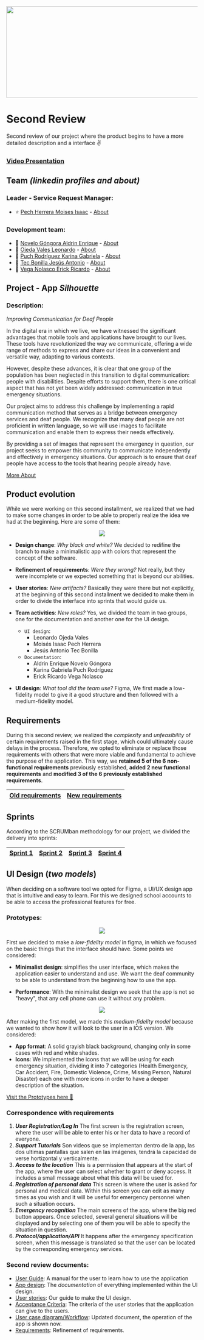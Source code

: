 <img src="/Assets/newbanner.png" width="1100" height="240"/>

# Second Review
Second review of our project where the product begins to have a more detailed description and a interface ✌️ 

### [Video Presentation]()


## Team *(linkedin profiles and about)*
### Leader - Service Request Manager:
- :star: [Pech Herrera Moises Isaac](https://www.linkedin.com/in/moises-isaac-pech-herrera-994946206/) - [About](/about/about_isaac.md)

### Development team:
- :star2: [Novelo Góngora Aldrin Enrique](https://mx.linkedin.com/in/aldrin-novelo-gongora-1845b128a) - [About](/about/about_aldrin.md)
- :star2: [Ojeda Vales Leonardo](https://www.linkedin.com/in/leonardo-ojeda-vales-a5803628a/) - [About](/about/about_leo.md)
- :star2: [Puch Rodríguez Karina Gabriela](https://www.linkedin.com/in/karina-gabriela-puch-rodr%C3%ADguez-74922728a) - [About](/about/about_karo.md)
- :star2: [Tec Bonilla Jesús Antonio](https://www.linkedin.com/in/jes%C3%BAs-tec-20b25428a/) - [About](/about/about_jesus.md)
- :star2: [Vega Nolasco Erick Ricardo](https://www.linkedin.com/in/erick-vega-6b622428a/) - [About](/about/about_erick.md)

## Project - App *Silhouette*
### Description:
*Improving Communication for Deaf People*

In the digital era in which we live, we have witnessed the significant advantages that mobile tools and applications have brought to our lives. These tools have revolutionized the way we communicate, offering a wide range of methods to express and share our ideas in a convenient and versatile way, adapting to various contexts.

However, despite these advances, it is clear that one group of the population has been neglected in this transition to digital communication: people with disabilities. Despite efforts to support them, there is one critical aspect that has not yet been widely addressed: communication in true emergency situations. 

Our project aims to address this challenge by implementing a rapid communication method that serves as a bridge between emergency services and deaf people. We recognize that many deaf people are not proficient in written language, so we will use images to facilitate communication and enable them to express their needs effectively.

By providing a set of images that represent the emergency in question, our project seeks to empower this community to communicate independently and effectively in emergency situations. Our approach is to ensure that deaf people have access to the tools that hearing people already have.

[More About](/Artifacts/propuesta.Silueta.equipo1.pdf)

## Product evolution
While we were working on this second installment, we realized that we had to make some changes in order to be able to properly realize the idea we had at the beginning. Here are some of them:

<p align="center">
  <img src="/Assets/logoevolution.png">
</p>

- **Design change**:  *Why black and white?* We decided to redifine the branch to make a minimalistic app with colors that represent the concept of the software.
- **Refinement of requirements**: *Were they wrong?* Not really, but they were incomplete or we expected something that is beyond our abilities.
- **User stories**: *New artifacts?* Basically they were there but not explicitly, at the beginning of this second installment we decided to make them in order to divide the interface into sprints that would guide us.
- **Team activities**: *New roles?* Yes, we divided the team in two groups, one for the documentation and another one for the UI design.

	-   `UI design`:
		-   Leonardo Ojeda Vales
		- Moisés Isaac Pech Herrera
		- Jesús Antonio Tec Bonilla
	-   `Documentation`:
		-  Aldrin Enrique Novelo Góngora
		- Karina Gabriela Puch Rodríguez
		-  Erick Ricardo Vega Nolasco

- **UI design**: *What tool did the team use?* Figma, We first made a low-fidelity model to give it a good structure and then followed with a medium-fidelity model.

## Requirements
During this second review, we realized the *complexity* and *unfeasibility* of certain requirements raised in the first stage, which could ultimately cause delays in the process. Therefore, we opted to eliminate or replace those requirements with others that were more viable and fundamental to achieve the purpose of the application. This way, we **retained 5 of the 6 non-functional requirements** previously established, **added 2 new functional requirements** and **modified 3 of the 6 previously established requirements**.

|[Old requirements](/Artifacts/requirements.md)   |     [New requirements](/Artifacts/new_requirements.md)  |
|--|--|

## Sprints
According to the SCRUMban methodology for our project, we divided the delivery into sprints:

| [Sprint 1]()  | [Sprint 2]()  | [Sprint 3]()  |  [Sprint 4]() |
|--|--|--|--|



## UI Design (*two models*)
When deciding on a software tool we opted for Figma, a UI/UX design app that is intuitive and easy to learn. For this we designed school accounts to be able to access the professional features for free.

### **Prototypes**:

<p align="center">
  <img src="Assets/low-fidelity model.jpeg">
</p>

First we decided to make a *low-fidelity model* in figma, in which we focused on the basic things that the interface should have. Some points we considered:

- **Minimalist design**: simplifies the user interface, which makes the application easier to understand and use. We want the deaf community to be able to understand from the beginning how to use the app.

- **Performance**: With the minimalist design we seek that the app is not so "heavy", that any cell phone can use it without any problem. 

<p align="center">
  <img src="/Assets/medium-fidelity model.jpeg">
</p>

After making the first model, we made this *medium-fidelity model* because we wanted to show how it will look to the user in a IOS version. We considered:

- **App format**: A solid grayish black background, changing only in some cases with red and white shades.
- **Icons**: We implemented the icons that we will be using for each emergency situation, dividing it into 7 categories (Health Emergency, Car Accident, Fire, Domestic Violence, Crime, Missing Person, Natural Disaster) each one with more icons in order to have a deeper description of the situation.

[Visit the Prototypes here :floppy_disk:](https://www.figma.com/file/x9rlfdT941MxluV8jcdjO2/SIlhuoette-App?type=design&node-id=83-399&mode=design&t=XbssHG5kFoim7iwO-0)

### Correspondence with requirements
1. ***User Registration/Log In***
The first screen is the registration screen, where the user will be able to enter his or her data to have a record of everyone.
2. ***Support Tutorials***
Son videos que se implementan dentro de la app, las dos ultimas pantallas que salen en las imágenes, tendrá la capacidad de verse hortizontal y verticalmente.
3. ***Access to the location***
This is a permission that appears at the start of the app, where the user can select whether to grant or deny access. It includes a small message about what this data will be used for.
4. ***Registration of personal data***
This screen is where the user is asked for personal and medical data. Within this screen you can edit as many times as you wish and it will be useful for emergency personnel when such a situation occurs.
5. ***Emergency recognition***
The main screens of the app, where the big red button appears. Once selected, several general situations will be displayed and by selecting one of them you will be able to specify the situation in question.
6. ***Protocol/application/API***
It happens after the emergency specification screen, when this message is translated so that the user can be located by the corresponding emergency services.

### **Second review documents**:

- [User Guide](/Appdocumentation/usersguide.md): A manual for the user to learn how to use the application
- [App design](/Appdocumentation/appdesign.md): The *documentation* of everything implemented within the UI design.
- [User stories](/Artifacts/userstories.png): Our guide to make the UI design.
- [Acceptance Criteria](/Artifacts/AcceptanceCriteria.png): The criteria of the user stories that the application can give to the users.
- [User case diagram/Workflow](/Artifacts/workflow.png): Updated document, the operation of the app is shown now.
- [Requirements](/Artifacts/new_requirements.md): Refinement of requirements.
